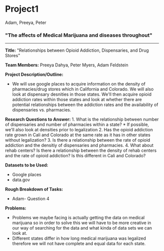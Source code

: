 # Project1
Adam, Preeya, Peter
### "The affects of Medical Marijuana and diseases throughout"
***
**Title:** "Relationships between Opioid Addiction, Dispensaries, and Drug Stores"

**Team Members:** Preeya Dahya, Peter Myers, Adam Feldstein

**Project Description/Outline:**  
- We will use google places to acquire information on the density of pharmacies/drug stores which in California and Colorado. We will also look at dispensary desnities in those states. We'll then acquire opioid addiction rates within those states and look at whether there are potential relationships between the addiction rates and the availability of dispensaries vs. pharmacies.  
    
**Research Questions to Answer:**
    1. What is the relationship between number of dispensaries and number of pharmacies within a state? 
        * If possible, we'll also look at densities prior to legalization
    2. Has the opioid addiction rate grown in Cali and Colorado at the same rate as it has in other states without legalization?
    3. Is there a relationship between the rate of opioid addiction and the densitiy of dispensaries and pharmacies.
    4. What about rehab centers? Is there a relationship between the density of rehab centers and the rate of opioid addiction? Is this different in Cali and Colorado?


**Datasets to be Used:**
- Google places
- data.gov
    
**Rough Breakdown of Tasks:**
- Adam- Question 4 

**Problems:**
- Problems we maybe facing is actually getting the data on medical marijuana so in order to solve this we will have to be more creative in our way of searching for the data and what kinda of data sets we can look at. 
- Different states differ in how long medical marijuana was legalized therefore we will not have complete and equal data for each state.
